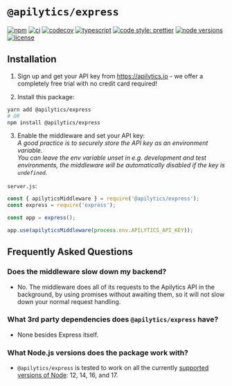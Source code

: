# `@apilytics/express`

[![npm](https://img.shields.io/npm/v/@apilytics/express)](https://www.npmjs.com/package/@apilytics/express)
[![ci](https://github.com/apilytics/apilytics-node/actions/workflows/ci.yml/badge.svg)](https://github.com/apilytics/apilytics-node/actions/workflows/ci.yml)
[![codecov](https://codecov.io/gh/apilytics/apilytics-node/branch/master/graph/badge.svg?token=K592YR52WQ)](https://codecov.io/gh/apilytics/apilytics-node)
[![typescript](https://badgen.net/badge/icon/typescript?icon=typescript&label&color=007acc)](https://www.typescriptlang.org)
[![code style: prettier](https://img.shields.io/badge/code_style-prettier-ff69b4.svg)](https://github.com/prettier/prettier)
[![node versions](https://img.shields.io/node/v/@apilytics/express)](#what-nodejs-versions-does-the-package-work-with)
[![license](https://img.shields.io/npm/l/@apilytics/express)](https://github.com/apilytics/apilytics-node/blob/master/packages/express/LICENSE)

## Installation

1. Sign up and get your API key from https://apilytics.io - we offer a completely free trial with no credit card required!

2. Install this package:
```sh
yarn add @apilytics/express
# OR
npm install @apilytics/express
```

3. Enable the middleware and set your API key:  
*A good practice is to securely store the API key as an environment variable.  
You can leave the env variable unset in e.g. development and test environments,
the middleware will be automatically disabled if the key is `undefined`.*

`server.js`:
```javascript
const { apilyticsMiddleware } = require('@apilytics/express');
const express = require('express');

const app = express();

app.use(apilyticsMiddleware(process.env.APILYTICS_API_KEY));
```

## Frequently Asked Questions

### Does the middleware slow down my backend?

- No. The middleware does all of its requests to the Apilytics API in the background, by using
  promises without awaiting them, so it will not slow down your normal request handling.

### What 3rd party dependencies does `@apilytics/express` have?

- None besides Express itself.

### What Node.js versions does the package work with?

- `@apilytics/express` is tested to work on all the currently [supported versions of Node](https://nodejs.org/en/about/releases/): 12, 14, 16, and 17.
